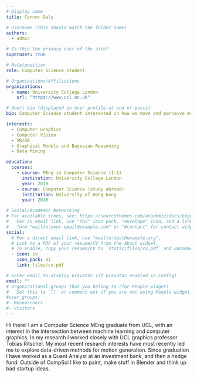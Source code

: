 ```yaml
---
# Display name
title: Connor Daly

# Username (this should match the folder name)
authors:
  - admin

# Is this the primary user of the site?
superuser: true

# Role/position
role: Computer Science Student

# Organizations/Affiliations
organizations:
  - name: University College London
    url: "https://www.ucl.ac.uk"

# Short bio (displayed in user profile at end of posts)
bio: Computer Science student interested in how we move and perceive movement.

interests:
  - Computer Graphics
  - Computer Vision
  - VR/AR
  - Graphical Models and Bayesian Reasoning
  - Data Mining

education:
  courses:
    - course: MEng in Computer Science (1:1)
      institution: University College London
      year: 2019
    - course: Computer Science (study abroad)
      institution: University of Hong Kong
      year: 2018

# Social/Academic Networking
# For available icons, see: https://sourcethemes.com/academic/docs/page-builder/#icons
#   For an email link, use "fas" icon pack, "envelope" icon, and a link in the
#   form "mailto:your-email@example.com" or "#contact" for contact widget.
social:
  # For a direct email link, use "mailto:test@example.org".
  # Link to a PDF of your resume/CV from the About widget.
  # To enable, copy your resume/CV to `static/files/cv.pdf` and uncomment the lines below.
  - icon: cv
    icon_pack: ai
    link: files/cv.pdf

# Enter email to display Gravatar (if Gravatar enabled in Config)
email: ""
# Organizational groups that you belong to (for People widget)
#   Set this to `[]` or comment out if you are not using People widget.
#user_groups:
#- Researchers
#- Visitors
---
```


Hi there!
I am a Computer Science MEng graduate from UCL, with an interest in the intersection between machine learning and computer graphics. In my research I worked closely with UCL graphics professor Tobias Ritschel. My most recent research interests have most recently led me to explore data-driven methods for motion generation. Since graduation I have worked as a Quant Analyst at an investment bank, and then a hedge fund.
Outside of CompSci I like to paint, make stuff in Blender and think up bad startup ideas.
